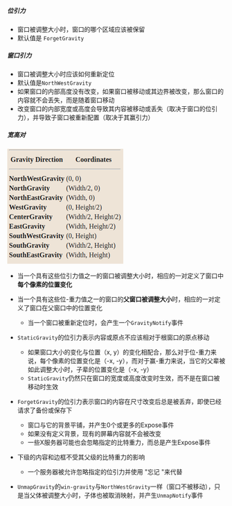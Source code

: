##### 位引力

* 窗口被调整大小时，窗口的哪个区域应该被保留
* 默认值是 `ForgetGravity`

##### 窗口引力

* 窗口被调整大小时应该如何重新定位
* 默认值是`NorthWestGravity`
* 如果窗口的内部高度没有改变，如果窗口被移动或其边界被改变，那么窗口的内容就不会丢失，而是随着窗口移动
* 改变窗口的内部宽度或高度会导致其内容被移动或丢失（取决于窗口的位引力），并导致子窗口被重新配置（取决于其赢引力）

##### 宽高对

![image-20211016111231525](gravity_attr.assets/image-20211016111231525.png)

* 当一个具有这些位引力值之一的窗口被调整大小时，相应的一对定义了窗口中**每个像素的位置变化**

* 当一个具有这些位-重力值之一的窗口的**父窗口被调整大小**时，相应的一对定义了窗口在父窗口中的位置变化
  * 当一个窗口被重新定位时，会产生一个`GravityNotify`事件
* `StaticGravity`的位引力表示内容或原点不应该相对于根窗口的原点移动
  * 如果窗口大小的变化与位置（x, y）的变化相配合，那么对于位-重力来说，每个像素的位置变化是（-x, -y），而对于赢-重力来说，当它的父辈被如此调整大小时，子辈的位置变化是（-x, -y）
  * `StaticGravity`仍然只在窗口的宽度或高度改变时生效，而不是在窗口被移动时生效
* `ForgetGravity`的位引力表示窗口的内容在尺寸改变后总是被丢弃，即使已经请求了备份或保存下
  * 窗口与它的背景平铺，并产生0个或更多的Expose事件
  * 如果没有定义背景，现有的屏幕内容就不会被改变
  * 一些X服务器可能也会忽略指定的比特重力，而总是产生Expose事件

* 下级的内容和边框不受其父级的比特重力的影响
  * 一个服务器被允许忽略指定的位引力并使用 "忘记 "来代替
* `UnmapGravity`的`win-gravity`与`NorthWestGravity`一样（窗口不被移动），只是当父体被调整大小时，子体也被取消映射，并产生`UnmapNotify`事件

